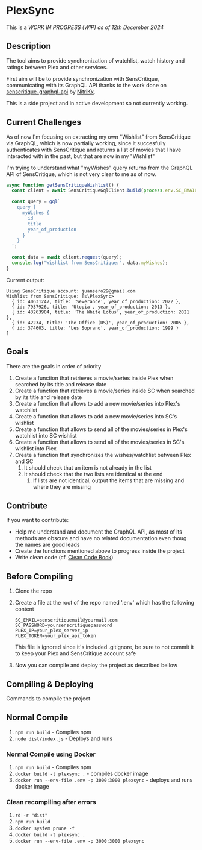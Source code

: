 # PlexSync

This is a _WORK IN PROGRESS (WIP) as of 12th December 2024_

## Description

The tool aims to provide synchronization of watchlist, watch history and ratings between Plex and other services.

First aim will be to provide synchronization with SensCritique, communicating with its GraphQL API thanks to the work done on [senscritique-graphql-api](https://github.com/NitriKx/senscritique-graphql-api) by [NitriKx](https://github.com/NitriKx/).

This is a side project and in active development so not currently working.

## Current Challenges

As of now I'm focusing on extracting my own "Wishlist" from SensCritique via GraphQL, which is now partially working, since it succesfully authenticates with SensCritique and returns a list of movies that I have interacted with in the past, but that are now in my "Wishlist"

I'm trying to understand what "myWishes" query returns from the GraphQL API of SensCritique, which is not very clear to me as of now.

```ts
async function getSensCritiqueWishlist() {
  const client = await SensCritiqueGqlClient.build(process.env.SC_EMAIL!, process.env.SC_PASSWORD!);

  const query = gql`
    query {
      myWishes {
        id
        title
        year_of_production
      }
    }
  `;

  const data = await client.request(query);
  console.log("Wishlist from SensCritique:", data.myWishes);
}
```

Current output:

```pwsh
Using SensCritique account: juansero29@gmail.com
Wishlist from SensCritique: [s\PlexSync>
  { id: 40631247, title: 'Severance', year_of_production: 2022 },
  { id: 7937926, title: 'Utopia', year_of_production: 2013 },
  { id: 43263904, title: 'The White Lotus', year_of_production: 2021 },
  { id: 42234, title: 'The Office (US)', year_of_production: 2005 },
  { id: 374603, title: 'Les Soprano', year_of_production: 1999 }
]
```

## Goals

There are the goals in order of priority

1. Create a function that retrieves a movie/series inside Plex when searched by its title and release date
1. Create a function that retrieves a movie/series inside SC when searched by its title and release date
1. Create a function that allows to add a new movie/series into Plex's watchlist
1. Create a function that allows to add a new movie/series into SC's wishlist
1. Create a function that allows to send all of the movies/series in Plex's watchlist into SC wishlist
1. Create a function that allows to send all of the movies/series in SC's wishlist into Plex
1. Create a function that synchronizes the wishes/watchlist between Plex and SC
   1. It should check that an item is not already in the list
   1. It should check that the two lists are identical at the end
      1. If lists are not identical, output the items that are missing and where they are missing

## Contribute

If you want to contribute:

- Help me understand and document the GraphQL API, as most of its methods are obscure and have no related documentation even thoug the names are good leads
- Create the functions mentioned above to progress inside the project
- Write clean code (cf. [Clean Code Book](https://github.com/jnguyen095/clean-code/blob/master/Clean.Code.A.Handbook.of.Agile.Software.Craftsmanship.pdf))

## Before Compiling

1. Clone the repo
1. Create a file at the root of the repo named '.env' which has the following content

    ```raw
    SC_EMAIL=senscritiquemail@yourmail.com
    SC_PASSWORD=yoursenscritiquepassword
    PLEX_IP=your_plex_server_ip
    PLEX_TOKEN=your_plex_api_token
    ```

    This file is ignored since it's included .gitignore, be sure to not commit it to keep your Plex and SensCritique account safe
1. Now you can compile and deploy the project as described bellow

## Compiling & Deploying

Commands to compile the project

## Normal Compile

1. `npm run build` - Compiles npm
1. `node dist/index.js` - Deploys and runs

### Normal Compile using Docker

1. `npm run build` - Compiles npm
1. `docker build -t plexsync .` - compiles docker image
1. `docker run --env-file .env -p 3000:3000 plexsync` - deploys and runs docker image

### Clean recompiling after errors

1. `rd -r "dist"`
1. `npm run build`
1. `docker system prune -f`
1. `docker build -t plexsync .`
1. `docker run --env-file .env -p 3000:3000 plexsync`

